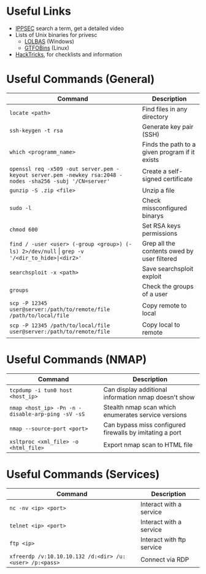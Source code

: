 # Useful Links
* [IPPSEC](https://ippsec.rocks/?#) search a term, get a detailed video
* Lists of Unix binaries for privesc
	* [LOLBAS](https://lolbas-project.github.io/#/) (Windows)
	* [GTFOBins](https://gtfobins.github.io/) (Linux)
* [HackTricks](https://book.hacktricks.xyz/welcome/readme), for checklists and information

# Useful Commands (General)
| **Command**                                                                                               | **Description**                                |
| --------------------------------------------------------------------------------------------------------- | ---------------------------------------------- |
| `locate <path>`                                                                                           | Find files in any directory                    |
| `ssh-keygen -t rsa`                                                                                       | Generate key pair (SSH)                        |
| `which <programm_name>`                                                                                   | Finds the path to a given program if it exists |
| `openssl req -x509 -out server.pem -keyout server.pem -newkey rsa:2048 -nodes -sha256 -subj '/CN=server'` | Create a self-signed certificate               |
| `gunzip -S .zip <file>`                                                                                   | Unzip a file                                   |
| `sudo -l`                                                                                                 | Check missconfigured binarys                   |
| `chmod 600`                                                                                               | Set RSA keys permissions                       |
| `find / -user <user> (-group <group>) (-ls) 2>/dev/null` \| `grep -v '/<dir_to_hide>\|<dir2>'`            | Grep all the contents owed by user filtered    |
| `searchsploit -x <path>`                                                                                  | Save searchsploit exploit                      |
| `groups`                                                                                                  | Check the groups of a user                     |
| `scp -P 12345 user@server:/path/to/remote/file /path/to/local/file`                                       | Copy remote to local                           |
| `scp -P 12345 /path/to/local/file user@server:/path/to/remote/file`                                       | Copy local to remote                                               |

# Useful Commands (NMAP)
| **Command**                                            | **Description**                                              |
| -------------------------------------------------- | -------------------------------------------------------- |
| `tcpdump -i tun0 host <host_ip>`                   | Can display additional information nmap doesn't show     |
| `nmap <host_ip> -Pn -n -disable-arp-ping -sV -sS ` | Stealth nmap scan which enumerates service versions      |
| `nmap --source-port <port>`                        | Can bypass miss configured firewalls by imitating a port |
| `xsltproc <xml_file> -o <html_file>`               | Export nmap scan to HTML file                            |

# Useful Commands (Services)
| **Command**                                                  | **Description**               |
| -------------------------------------------------------- | ------------------------- |
| `nc -nv <ip> <port>`                                     | Interact with a service   |
| `telnet <ip> <port>`                                     | Interact with a service   |
| `ftp <ip>`                                               | Interact with ftp service |
| `xfreerdp /v:10.10.10.132 /d:<dir> /u:<user> /p:<pass> ` | Connect via RDP           | 

